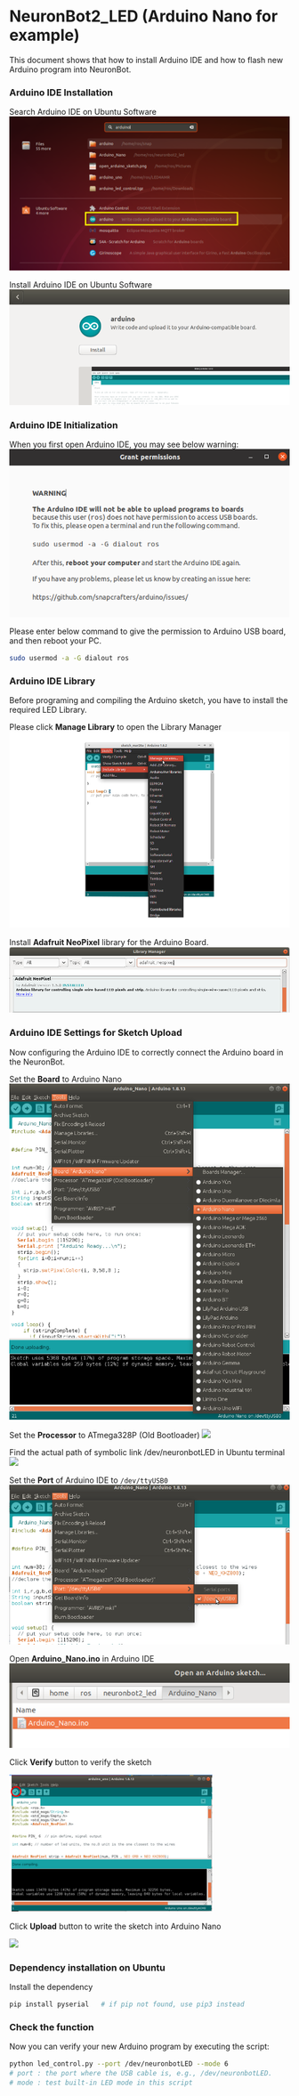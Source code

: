 # NeuronBot2_LED (Arduino Nano for example)

This document shows that how to install Arduino IDE and how to flash new Arduino program into NeuronBot.

### Arduino IDE Installation

Search Arduino IDE on Ubuntu Software
<img src="https://github.com/Adlink-ROS/NeuronBot2_LED/blob/master/images/aduino_search.png">

Install Arduino IDE on Ubuntu Software
<img src="https://github.com/Adlink-ROS/NeuronBot2_LED/blob/master/images/arduino_install.png">

### Arduino IDE Initialization

When you first open Arduino IDE, you may see below warning:
<img src="https://github.com/Adlink-ROS/NeuronBot2_LED/blob/master/images/usermod.png">

Please enter below command to give the permission to Arduino USB board, and then reboot your PC.

```bash
sudo usermod -a -G dialout ros
```

### Arduino IDE Library

Before programing and compiling the Arduino sketch, you have to install the required LED Library.

Please click **Manage Library** to open the Library Manager
<img src="https://github.com/Adlink-ROS/NeuronBot2_LED/blob/master/images/arduino_manage_library.png">

Install **Adafruit NeoPixel** library for the Arduino Board.
<img src="https://github.com/Adlink-ROS/NeuronBot2_LED/blob/master/images/download_adafruit.png">

### Arduino IDE Settings for Sketch Upload

Now configuring the Arduino IDE to correctly connect the Arduino board in the NeuronBot.

Set the **Board** to Arduino Nano
<img src="https://github.com/Adlink-ROS/NeuronBot2_LED/blob/master/images/Nano_BoardSet.png"> 

Set the **Processor** to ATmega328P (Old Bootloader)
<img src="https://github.com/Adlink-ROS/NeuronBot_LED/blob/master/images/processorset.png"> 

Find the actual path of symbolic link /dev/neuronbotLED in Ubuntu terminal
<img src="https://github.com/Adlink-ROS/NeuronBot_LED/blob/master/images/neuronbotLED.png"> 

Set the **Port** of Arduino IDE to `/dev/ttyUSB0`
<img src="https://github.com/Adlink-ROS/NeuronBot2_LED/blob/master/images/portset.png">

Open **Arduino_Nano.ino** in Arduino IDE
<img src="https://github.com/Adlink-ROS/NeuronBot2_LED/blob/master/images/arduino_open_sketch.png">

Click **Verify** button to verify the sketch

<img src="https://github.com/Adlink-ROS/NeuronBot2_LED/blob/master/images/verify.png">

Click **Upload** button to write the sketch into Arduino Nano

<img src="https://github.com/Adlink-ROS/NeuronBot_LED/blob/master/images/upload.png">

### Dependency installation on Ubuntu

Install the dependency
```sh
pip install pyserial   # if pip not found, use pip3 instead
```

### Check the function

Now you can verify your new Arduino program by executing the script:

```sh
python led_control.py --port /dev/neuronbotLED --mode 6
# port : the port where the USB cable is, e.g., /dev/neuronbotLED.
# mode : test built-in LED mode in this script
```
